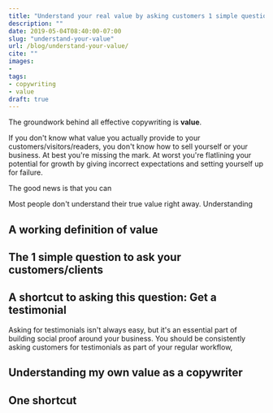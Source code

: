 ```yaml
---
title: "Understand your real value by asking customers 1 simple question"
description: ""
date: 2019-05-04T08:40:00-07:00
slug: "understand-your-value"
url: /blog/understand-your-value/
cite: ""
images:
- 
tags:
- copywriting
- value
draft: true
---
```


The groundwork behind all effective copywriting is **value**.

If you don't know what value you actually provide to your customers/visitors/readers, you don't know how to sell yourself or your business. At best you're missing the mark. At worst you're flatlining your potential for growth by giving incorrect expectations and setting yourself up for failure.

The good news is that you can 

Most people don't understand their true value right away. Understanding 


## A working definition of value



## The 1 simple question to ask your customers/clients



## A shortcut to asking this question: Get a testimonial



Asking for testimonials isn't always easy, but it's an essential part of building social proof around your business. You should be consistently asking customers for testimonials as part of your regular workflow, 


## Understanding my own value as a copywriter



## One shortcut 